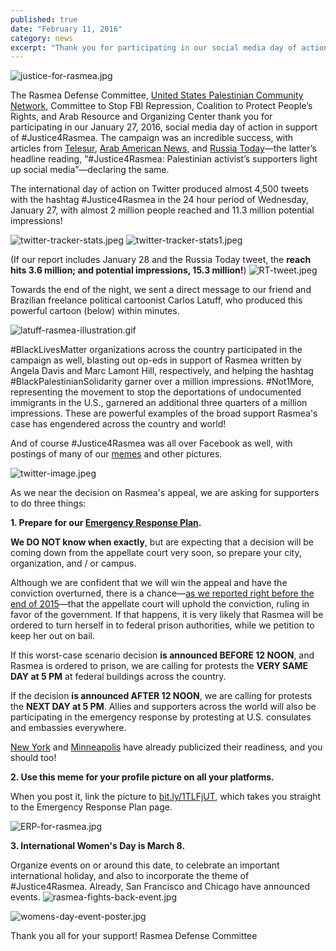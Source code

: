 ```yaml
---
published: true
date: "February 11, 2016"
category: news
excerpt: "Thank you for participating in our social media day of action! See our reach and prepare for the appellate court's decision with our Emergency Response Plan."
---
```



![justice-for-rasmea.jpg]({{site.baseurl}}/_posts/justice-for-rasmea.jpg)

The Rasmea Defense Committee, [United States Palestinian Community Network](http://uspcn.org/), Committee to Stop FBI Repression, Coalition to Protect People’s Rights, and Arab Resource and Organizing Center thank you for participating in our January 27, 2016, social media day of action in support of #Justice4Rasmea. The campaign was an incredible success, with articles from [Telesur](http://www.telesurtv.net/english/news/Supporters-Campaign-to-Free-US-Palestinian-Activist-Rasmea-Odeh-20160128-0005.html), [Arab American News](http://www.arabamericannews.com/news/news/id_11735/rp_0/act_print/rf_1/Print.html), and [Russia Today](https://www.rt.com/news/330533-palestinian-activist-trial-us-israel/)—the latter’s headline reading, “#Justice4Rasmea: Palestinian activist’s supporters light up social media”—declaring the same.

The international day of action on Twitter produced almost 4,500 tweets with the hashtag #Justice4Rasmea in the 24 hour period of Wednesday, January 27, with almost 2 million people reached and 11.3 million potential impressions!

![twitter-tracker-stats.jpeg]({{site.baseurl}}/_posts/twitter-tracker-stats.jpeg)
![twitter-tracker-stats1.jpeg]({{site.baseurl}}/_posts/twitter-tracker-stats1.jpeg)


(If our report includes January 28 and the Russia Today tweet, the **reach hits 3.6 million; and potential impressions, 15.3 million!**) ![RT-tweet.jpeg]({{site.baseurl}}/_posts/RT-tweet.jpeg)

Towards the end of the night, we sent a direct message to our friend and Brazilian freelance political cartoonist Carlos Latuff, who produced this powerful cartoon (below) within minutes.

![latuff-rasmea-illustration.gif]({{site.baseurl}}/_posts/latuff-rasmea-illustration.gif)

#BlackLivesMatter organizations across the country participated in the campaign as well, blasting out op-eds in support of Rasmea written by Angela Davis and Marc Lamont Hill, respectively, and helping the hashtag #BlackPalestinianSolidarity garner over a million impressions.  #Not1More, representing the movement to stop the deportations of undocumented immigrants in the U.S., garnered an additional three quarters of a million impressions. These are powerful examples of the broad support Rasmea's case has engendered across the country and world!

And of course #Justice4Rasmea was all over Facebook as well, with postings of many of our [memes](http://justice4rasmea.tumblr.com/) and other pictures.

![twitter-image.jpeg]({{site.baseurl}}/_posts/twitter-image.jpeg)


As we near the decision on Rasmea's appeal, we are asking for supporters to do three things:

**1. Prepare for our [Emergency Response Plan](http://justice4rasmea.org/news/2016/02/06/emergency-response-plan/).**

**We DO NOT know when exactly**, but are expecting that a decision will be coming down from the appellate court very soon, so prepare your city, organization, and / or campus.

Although we are confident that we will win the appeal and have the conviction overturned, there is a chance—[as we reported right before the end of 2015](http://justice4rasmea.org/news/2015/12/29/thank-you-for-your-support/)—that the appellate court will uphold the conviction, ruling in favor of the government. If that happens, it is very likely that Rasmea will be ordered to turn herself in to federal prison authorities, while we petition to keep her out on bail.

If this worst-case scenario decision **is announced BEFORE 12 NOON**, and Rasmea is ordered to prison, we are calling for protests the **VERY SAME DAY at 5 PM** at federal buildings across the country.

If the decision **is announced AFTER 12 NOON**, we are calling for protests the **NEXT DAY at 5 PM**. Allies and supporters across the world will also be participating in the emergency response by protesting at U.S. consulates and embassies everywhere.

[New York](https://www.facebook.com/NYCSJP/photos/pb.899935043353125.-2207520000.1455156161./1129740100372617/?type=3&theater) and [Minneapolis](http://antiwarcommittee.org/2016/01/26/emergency-response-plan-for-justice4rasmea/) have already publicized their readiness, and you should too!

**2. Use this meme for your profile picture on all your platforms.**

When you post it, link the picture to [bit.ly/1TLFjUT](http://justice4rasmea.org/news/2016/02/06/emergency-response-plan/), which takes you straight to the Emergency Response Plan page.

![ERP-for-rasmea.jpg]({{site.baseurl}}/_posts/ERP-for-rasmea.jpg)

**3. International Women's Day is March 8.**

Organize events on or around this date, to celebrate an important international holiday, and also to incorporate the theme of #Justice4Rasmea. Already, San Francisco and Chicago have announced events.
![rasmea-fights-back-event.jpg]({{site.baseurl}}/_posts/rasmea-fights-back-event.jpg)

![womens-day-event-poster.jpg]({{site.baseurl}}/_posts/womens-day-event-poster.jpg)

Thank you all for your support!
Rasmea Defense Committee
